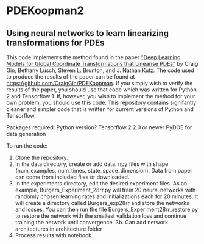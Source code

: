 # PDEKoopman2
## Using neural networks to learn linearizing transformations for PDEs

This code implements the method found in the paper ["Deep Learning Models for Global Coordinate Transformations that Linearise PDEs"](https://www.cambridge.org/core/journals/european-journal-of-applied-mathematics/article/deep-learning-models-for-global-coordinate-transformations-that-linearise-pdes/4C3252EA5D681D07D933AD31EE539192) by Craig Gin, Bethany Lusch, Steven L. Brunton, and J. Nathan Kutz. The code used to produce the results of the paper can be found at https://github.com/CraigGin/PDEKoopman. If you simply wish to verify the results of the paper, you should use that code which was written for Python 2 and Tensorflow 1. If, however, you wish to implement the method for your own problem, you should use this code. This repository contains signifantly cleaner and simpler code that is written for current versions of Python and Tensorflow. 

Packages required:
Python version?
Tensorflow 2.2.0 or newer
PyDOE for data generation

To run the code:

1. Clone the repository.
2. In the data directory, create or add data. npy files with shape (num_examples, num_times, state_space_dimension). Data from paper can come from included files or downloaded.
3. In the experiments directory, edit the desired experiment files. As an example, Burgers_Experiment_28rr.py will train 20 neural networks with randomly chosen learning rates and initializations each for 20 minutes. It will create a directory called Burgers_exp28rr and store the networks and losses. You can then run the file Burgers_Experiment28rr_restore.py to restore the network with the smallest validation loss and continue training the network until convergence.
3b. Can add network architectures in architecture folder
4. Process results with notebook.

